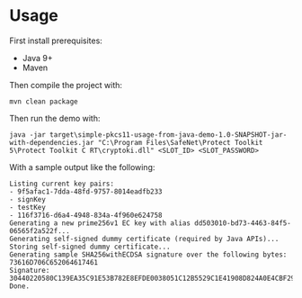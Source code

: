 # Usage

First install prerequisites:
- Java 9+
- Maven

Then compile the project with:

```
mvn clean package
```

Then run the demo with:

```
java -jar target\simple-pkcs11-usage-from-java-demo-1.0-SNAPSHOT-jar-with-dependencies.jar "C:\Program Files\SafeNet\Protect Toolkit 5\Protect Toolkit C RT\cryptoki.dll" <SLOT_ID> <SLOT_PASSWORD>
```

With a sample output like the following:

```
Listing current key pairs:
- 9f5afac1-7dda-48fd-9757-8014eadfb233
- signKey
- testKey
- 116f3716-d6a4-4948-834a-4f960e624758
Generating a new prime256v1 EC key with alias dd503010-bd73-4463-84f5-06565f2a522f...
Generating self-signed dummy certificate (required by Java APIs)...
Storing self-signed dummy certificate...
Generating sample SHA256withECDSA signature over the following bytes: 73616D706C652064617461
Signature: 30440220580C139EA35C91E53B782E8EFDE0038051C12B5529C1E41908D824A0E4CBF29C0220510BD92CD37E8B694298BABD6ED578DE1859952F0BB31AC01AD6A94BF2D4C254
Done.
```